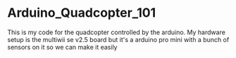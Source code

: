 # Arduino_Quadcopter_101

This is my code for the quadcopter controlled by the arduino.
My hardware setup is the multiwii se v2.5 board but it's a arduino pro mini with a bunch of sensors on it so we can make it easily

